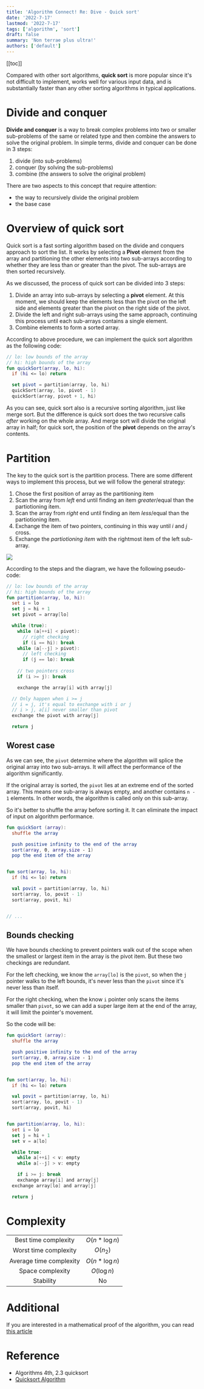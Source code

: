 ```yaml
---
title: 'Algorithm Connect! Re: Dive - Quick sort'
date: '2022-7-17'
lastmod: '2022-7-17'
tags: ['algorithm', 'sort']
draft: false
summary: 'Non terrae plus ultra!'
authors: ['default']
---
```


[[toc]]

Compared with other sort algorithms, __quick sort__ is more popular since it's not difficult to implement, works well for various input data, and is substantially faster than any other sorting algorithms in typical applications.

# Divide and conquer

__Divide and conquer__ is a way to break complex problems into two or smaller sub-problems of the same or related type and then combine the answers to solve the original problem. In simple terms, divide and conquer can be done in 3 steps:

1. divide (into sub-problems)
2. conquer (by solving the sub-problems)
3. combine (the answers to solve the original problem)

There are two aspects to this concept that require attention:

- the way to recursively divide the original problem
- the base case

# Overview of quick sort

Quick sort is a fast sorting algorithm based on the divide and conquers approach to sort the list. It works by selecting a __Pivot__ element from the array and partitioning the other elements into two sub-arrays according to whether they are less than or greater than the pivot. The sub-arrays are then sorted recursively.

As we discussed, the process of quick sort can be divided into 3 steps:

1. Divide an array into sub-arrays by selecting a __pivot__ element. At this moment, we should keep the elements less than the pivot on the left side and elements greater than the pivot on the right side of the pivot.
2. Divide the left and right sub-arrays using the same approach, continuing this process until each sub-arrays contains a single element.
3. Combine elements to form a sorted array.

According to above procedure, we can implement the quick sort algorithm as the following code:

```kotlin
// lo: low bounds of the array
// hi: high bounds of the array
fun quickSort(array, lo, hi):
  if (hi <= lo) return

  set pivot = partition(array, lo, hi)
  quickSort(array, lo, pivot - 1)
  quickSort(array, pivot + 1, hi)
```

As you can see, quick sort also is a recursive sorting algorithm, just like merge sort. But the difference is quick sort does the two recursive calls _after_ working on the whole array. And merge sort will divide the original array in half; for quick sort, the position of the __pivot__ depends on the array's contents.

# Partition

The key to the quick sort is the partition process. There are some different ways to implement this process, but we will follow the general strategy:

1. Chose the first position of array as the partitioning item
2. Scan the array from _left_ end until finding an item _greater_/equal than the partiotioning item.
3. Scan the array from _right_ end until finding an item _less_/equal than the partiotioning item.
4. Exchange the item of two pointers, continuing in this way until _i_ and _j_ cross.
5. Exchange the _partiotioning item_ with the rightmost item of the left sub-array.

![](https://bebopfzj.oss-cn-hangzhou.aliyuncs.com/blog/202207241510917.png)

According to the steps and the diagram, we have the following pseudo-code:

```kotlin
// lo: low bounds of the array
// hi: high bounds of the array
fun partition(array, lo, hi):
  set i = lo
  set j = hi + 1
  set pivot = array[lo]

  while (true):
    while (a[++i] < pivot):
      // right checking
      if (i == hi): break
    while (a[--j] > pivot):
      // left checking
      if (j == lo): break
    
    // two pointers cross
    if (i >= j): break

    exchange the array[i] with array[j]

  // Only happen when i >= j
  // i = j, it's equal to exchange with i or j
  // i > j, a[i] never smaller than pivot
  exchange the pivot with array[j]

  return j
```

## Worest case

As we can see, the `pivot` determine where the algorithm will splice the original array into two sub-arrays. It will affect the performance of the algorithm significantly.

If the original array is sorted, the `pivot` lies at an extreme end of the sorted array. This means one sub-array is always empty, and another contains `n - 1` elements. In other words, the algorithm is called only on this sub-array.

So it's better to shuffle the array before sorting it. It can eliminate the impact of input on algorithm performance.

```kotlin
fun quickSort (array):
  shuffle the array

  push positive infinity to the end of the array
  sort(array, 0, array.size - 1)
  pop the end item of the array


fun sort(array, lo, hi):
  if (hi <= lo) return

  val povit = partition(array, lo, hi)
  sort(array, lo, povit - 1)
  sort(array, povit, hi)


// ...
```

## Bounds checking

We have bounds checking to prevent pointers walk out of the scope when the smallest or largest item in the array is the pivot item. But these two checkings are redundant.

For the left checking, we know the `array[lo]` is the `pivot`, so when the `j` pointer walks to the left bounds, it's never less than the `pivot` since it's never less than itself.

For the right checking, when the know `i` pointer only scans the items smaller than `pivot`, so we can add a super large item at the end of the array, it will limit the pointer's movement.

So the code will be:

```kotlin
fun quickSort (array):
  shuffle the array

  push positive infinity to the end of the array
  sort(array, 0, array.size - 1)
  pop the end item of the array


fun sort(array, lo, hi):
  if (hi <= lo) return

  val povit = partition(array, lo, hi)
  sort(array, lo, povit - 1)
  sort(array, povit, hi)


fun partition(array, lo, hi):
  set i = lo
  set j = hi + 1
  set v = a[lo]

  while true:
    while a[++i] < v: empty
    while a[--j] > v: empty

    if i >= j: break
    exchange array[i] and array[j]
  exchange array[lo] and array[j]

  return j
```

# Complexity

| | |
| :-: | :-: |
| Best time complexity | $O(n*\log{n})$ |
| Worst time complexity | $O(n_2)$ |
| Average time complexity | $O(n*\log{n})$ |
| Space complexity | $O(\log{n})$ |
| Stability | No |

# Additional

If you are interested in a mathematical proof of the algorithm, you can read [this article](http://math.oxford.emory.edu/site/cs171/quickSortAnalysis/)

# Reference

- Algorithms 4th, 2.3 quicksort
- [Quicksort Algorithm](https://www.programiz.com/dsa/quick-sort)
